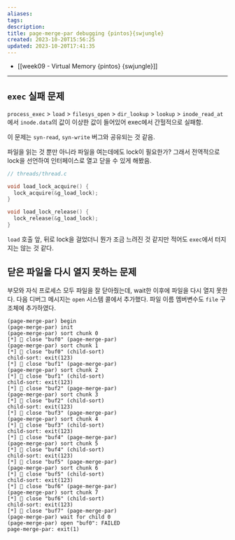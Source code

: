 ```yaml
---
aliases: 
tags: 
description:
title: page-merge-par debugging {pintos}{swjungle}
created: 2023-10-20T15:56:25
updated: 2023-10-20T17:41:35
---
```

- [[week09 - Virtual Memory {pintos} {swjungle}]]
___

## `exec` 실패 문제

`process_exec` > `load` > `filesys_open` > `dir_lookup` > `lookup` > `inode_read_at` 에서 `inode.data`의 값이 이상한 값이 들어있어 exec에서 간헐적으로 실패함.

이 문제는 `syn-read`, `syn-write` 버그와 공유되는 것 같음.

파일을 읽는 것 뿐만 아니라 파일을 여는데에도 lock이 필요한가? 그래서 전역적으로 lock을 선언하여 인터페이스로 열고 닫을 수 있게 해봤음.

```c
// threads/thread.c

void load_lock_acquire() {
  lock_acquire(&g_load_lock);
}

void load_lock_release() {
  lock_release(&g_load_lock);
}

```

`load` 호출 앞, 뒤로 lock을 걸었더니 뭔가 조금 느려진 것 같지만 적어도 `exec`에서 터지지는 않는 것 같다.

## 닫은 파일을 다시 열지 못하는 문제

부모와 자식 프로세스 모두 파일을 잘 닫아줬는데, wait한 이후에 파일을 다시 열지 못한다. 다음 디버그 메시지는 `open` 시스템 콜에서 추가했다. 파일 이름 멤버변수도 `file` 구조체에 추가하였다.

```
(page-merge-par) begin
(page-merge-par) init
(page-merge-par) sort chunk 0
[*] 📴 close "buf0" (page-merge-par)
(page-merge-par) sort chunk 1
[*] 📴 close "buf0" (child-sort)
child-sort: exit(123)
[*] 📴 close "buf1" (page-merge-par)
(page-merge-par) sort chunk 2
[*] 📴 close "buf1" (child-sort)
child-sort: exit(123)
[*] 📴 close "buf2" (page-merge-par)
(page-merge-par) sort chunk 3
[*] 📴 close "buf2" (child-sort)
child-sort: exit(123)
[*] 📴 close "buf3" (page-merge-par)
(page-merge-par) sort chunk 4
[*] 📴 close "buf3" (child-sort)
child-sort: exit(123)
[*] 📴 close "buf4" (page-merge-par)
(page-merge-par) sort chunk 5
[*] 📴 close "buf4" (child-sort)
child-sort: exit(123)
[*] 📴 close "buf5" (page-merge-par)
(page-merge-par) sort chunk 6
[*] 📴 close "buf5" (child-sort)
child-sort: exit(123)
[*] 📴 close "buf6" (page-merge-par)
(page-merge-par) sort chunk 7
[*] 📴 close "buf6" (child-sort)
child-sort: exit(123)
[*] 📴 close "buf7" (page-merge-par)
(page-merge-par) wait for child 0
(page-merge-par) open "buf0": FAILED
page-merge-par: exit(1)
```
